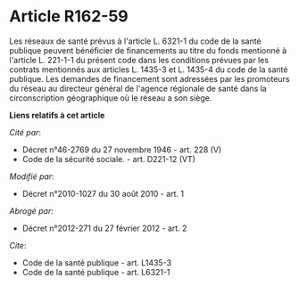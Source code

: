 # Article R162-59

Les réseaux de santé prévus à l'article L. 6321-1 du code de la santé publique peuvent bénéficier                     de
financements au titre du fonds mentionné à l'article L. 221-1-1 du présent code dans les conditions prévues par les contrats
mentionnés aux articles L. 1435-3 et L. 1435-4 du code de la santé publique. Les demandes de financement sont adressées par
les promoteurs du réseau au directeur général de l'agence régionale de santé dans la circonscription géographique où le
réseau a son siège.

**Liens relatifs à cet article**

_Cité par_:

  - Décret n°46-2769 du 27 novembre 1946 - art. 228 (V)
  - Code de la sécurité sociale. - art. D221-12 (VT)

_Modifié par_:

  - Décret n°2010-1027 du 30 août 2010 - art. 1

_Abrogé par_:

  - Décret n°2012-271 du 27 février 2012 - art. 2

_Cite_:

  - Code de la santé publique - art. L1435-3
  - Code de la santé publique - art. L6321-1
